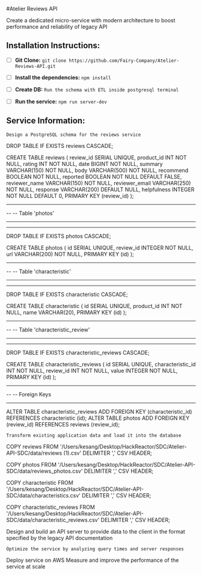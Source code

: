 #Atelier Reviews API 

Create a dedicated micro-service with modern architecture to boost performance and reliability of legacy API 

## Installation Instructions: 

- [ ] **Git Clone:** `git clone https://github.com/Fairy-Company/Atelier-Reviews-API.git`


- [ ] **Install the dependencies:**
`npm install`


- [ ] **Create DB:**
`Run the schema with ETL inside postgresql terminal`


- [ ] **Run the service:**
`npm run server-dev`

## Service Information: 

`Design a PostgreSQL schema for the reviews service` 
 
DROP TABLE IF EXISTS reviews CASCADE;

CREATE TABLE reviews (
  review_id SERIAL UNIQUE,
  product_id INT NOT NULL,
  rating INT NOT NULL,
  date BIGINT NOT NULL,
  summary VARCHAR(150) NOT NULL,
  body VARCHAR(500) NOT NULL,
  recommend BOOLEAN NOT NULL,
  reported BOOLEAN NOT NULL DEFAULT FALSE,
  reviewer_name VARCHAR(150) NOT NULL,
  reviewer_email VARCHAR(250) NOT NULL,
  response VARCHAR(200) DEFAULT NULL,
  helpfulness INTEGER NOT NULL DEFAULT 0,
  PRIMARY KEY (review_id)
);

-- -- ---
-- -- Table 'photos'
-- --
-- -- ---

DROP TABLE IF EXISTS photos CASCADE;

CREATE TABLE photos (
  id SERIAL UNIQUE,
  review_id INTEGER NOT NULL,
  url VARCHAR(200) NOT NULL,
  PRIMARY KEY (id)
);


-- -- ---
-- -- Table 'characteristic'
-- --
-- -- ---

DROP TABLE IF EXISTS characteristic CASCADE;

CREATE TABLE characteristic (
  id SERIAL UNIQUE,
  product_id INT NOT NULL,
  name VARCHAR(20),
  PRIMARY KEY (id)
);


-- -- ---
-- -- Table 'characteristic_review'
-- --
-- -- ---
DROP TABLE IF EXISTS characteristic_reviews CASCADE;

CREATE TABLE characteristic_reviews (
  id SERIAL UNIQUE,
  characteristic_id INT NOT NULL,
  review_id INT NOT NULL,
  value INTEGER NOT NULL,
  PRIMARY KEY (id)
);


-- -- ---
-- -- Foreign Keys
-- -- ---

ALTER TABLE characteristic_reviews ADD FOREIGN KEY (characteristic_id) REFERENCES characteristic (id);
ALTER TABLE photos ADD FOREIGN KEY (review_id) REFERENCES reviews (review_id);

`Transform existing application data and load it into the database`

COPY reviews
FROM '/Users/kesang/Desktop/HackReactor/SDC/Atelier-API-SDC/data/reviews (1).csv'
DELIMITER ','
CSV HEADER;

COPY photos
FROM '/Users/kesang/Desktop/HackReactor/SDC/Atelier-API-SDC/data/reviews_photos.csv'
DELIMITER ','
CSV HEADER;

COPY characteristic
FROM '/Users/kesang/Desktop/HackReactor/SDC/Atelier-API-SDC/data/characteristics.csv'
DELIMITER ','
CSV HEADER;

COPY characteristic_reviews
FROM '/Users/kesang/Desktop/HackReactor/SDC/Atelier-API-SDC/data/characteristic_reviews.csv'
DELIMITER ','
CSV HEADER;

Design and build an API server to provide data to the client in the format specified by the legacy API documentation

`Optimize the service by analyzing query times and server responses`

Deploy service on AWS 
Measure and improve the performance of the service at scale 


